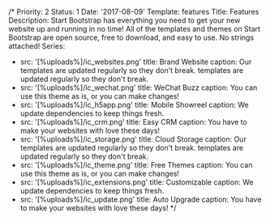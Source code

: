 /*
Priority: 2
Status: 1
Date: '2017-08-09'
Template: features
Title: Features
Description: Start Bootstrap has everything you need to get your new website up and running in no time! All of the templates and themes on Start Bootstrap are open source, free to download, and easy to use. No strings attached!
Series:
- src: '[%uploads%]/ic_websites.png'
  title: Brand Website
  caption: Our templates are updated regularly so they don't break. templates are updated regularly so they don't break.
- src: '[%uploads%]/ic_wechat.png'
  title: WeChat Buzz
  caption: You can use this theme as is, or you can make changes!
- src: '[%uploads%]/ic_h5app.png'
  title: Mobile Showreel
  caption: We update dependencies to keep things fresh.
- src: '[%uploads%]/ic_crm.png'
  title: Easy CRM
  caption: You have to make your websites with love these days!
- src: '[%uploads%]/ic_storage.png'
  title: Cloud Storage
  caption: Our templates are updated regularly so they don't break. templates are updated regularly so they don't break.
- src: '[%uploads%]/ic_theme.png'
  title: Free Themes
  caption: You can use this theme as is, or you can make changes!
- src: '[%uploads%]/ic_extensions.png'
  title: Customizable
  caption: We update dependencies to keep things fresh.
- src: '[%uploads%]/ic_update.png'
  title: Auto Upgrade
  caption: You have to make your websites with love these days!
*/
